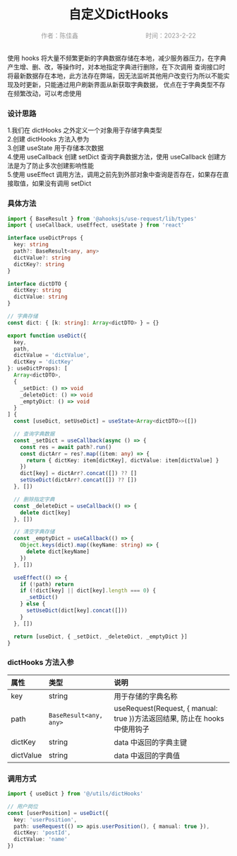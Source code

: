 <h1 style="text-align: center">自定义DictHooks</h1>
<div style="display: flex;color: #999;justify-content: space-around;">
  <div>作者：陈佳鑫</div>
  <div>时间：2023-2-22</div>
</div>
<br />

使用 hooks 将大量不频繁更新的字典数据存储在本地，减少服务器压力，在字典产生增、删、改，等操作时，对本地指定字典进行删除，在下次调用
查询接口时将最新数据存在本地，此方法存在弊端，因无法监听其他用户改变行为所以不能实现及时更新，只能通过用户刷新界面从新获取字典数据，
优点在于字典类型不存在频繁改动，可以考虑使用

### 设计思路

1.我们在 dictHooks 之外定义一个对象用于存储字典类型
<br/> 2.创建 dictHooks 方法入参为
<br/> 3.创建 useState 用于存储本次数据
<br/> 4.使用 useCallback 创建 setDict 查询字典数据方法，使用 useCallback 创建方法是为了防止多次创建影响性能
<br/> 5.使用 useEffect 调用方法，调用之前先到外部对象中查询是否存在，如果存在直接取值，如果没有调用 setDict
<br/>

### 具体方法

```ts
import { BaseResult } from '@ahooksjs/use-request/lib/types'
import { useCallback, useEffect, useState } from 'react'

interface useDictProps {
  key: string
  path?: BaseResult<any, any>
  dictValue?: string
  dictKey?: string
}

interface dictDTO {
  dictKey: string
  dictValue: string
}

// 字典存储
const dict: { [k: string]: Array<dictDTO> } = {}

export function useDict({
  key,
  path,
  dictValue = 'dictValue',
  dictKey = 'dictKey'
}: useDictProps): [
  Array<dictDTO>,
  {
    _setDict: () => void
    _deleteDict: () => void
    _emptyDict: () => void
  }
] {
  const [useDict, setUseDict] = useState<Array<dictDTO>>([])

  // 查询字典数据
  const _setDict = useCallback(async () => {
    const res = await path?.run()
    const dictArr = res?.map((item: any) => {
      return { dictKey: item[dictKey], dictValue: item[dictValue] }
    })
    dict[key] = dictArr?.concat([]) ?? []
    setUseDict(dictArr?.concat([]) ?? [])
  }, [])

  // 删除指定字典
  const _deleteDict = useCallback(() => {
    delete dict[key]
  }, [])

  // 清空字典存储
  const _emptyDict = useCallback(() => {
    Object.keys(dict).map((keyName: string) => {
      delete dict[keyName]
    })
  }, [])

  useEffect(() => {
    if (!path) return
    if (!dict[key] || dict[key].length === 0) {
      _setDict()
    } else {
      setUseDict(dict[key].concat([]))
    }
  }, [])

  return [useDict, { _setDict, _deleteDict, _emptyDict }]
}
```

### dictHooks 方法入参

| 属性      | 类型                   | 说明                                                                       |
| :-------- | :--------------------- | :------------------------------------------------------------------------- |
| key       | string                 | 用于存储的字典名称                                                         |
| path      | `BaseResult<any, any>` | useRequest(Request, { manual: true })方法返回结果, 防止在 hooks 中使用钩子 |
| dictKey   | string                 | data 中返回的字典主键                                                      |
| dictValue | string                 | data 中返回的字典值                                                        |

### 调用方式

```ts
import { useDict } from '@/utils/dictHooks'

// 用户岗位
const [userPosition] = useDict({
  key: 'userPosition',
  path: useRequest(() => apis.userPosition(), { manual: true }),
  dictKey: 'postId',
  dictValue: 'name'
})
```
